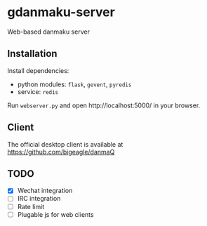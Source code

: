 gdanmaku-server
===============

Web-based danmaku server

## Installation

Install dependencies:

- python modules: `flask`, `gevent`, `pyredis`
- service: `redis`

Run `webserver.py` and open http://localhost:5000/ in your browser.

## Client

The official desktop client is available at https://github.com/bigeagle/danmaQ 

## TODO

- [x] Wechat integration
- [ ] IRC integration
- [ ] Rate limit
- [ ] Plugable js for web clients
